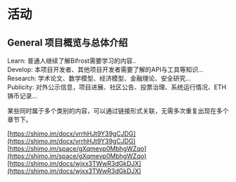# 活动

## General  项目概览与总体介绍

Learn: 普通人继续了解Bifrost需要学习的内容..  
Develop: 本项目开发者、其他项目开发者需要了解的API与工具等知识...  
Research: 学术论文、数学模型、经济模型、金融理论、安全研究...  
Publicity: 对外公示信息，项目进展、社区公告、投票治理、系统运行情况、ETH铸币记录...

某些同时属于多个类别的内容，可以通过链接形式关联，无需多次重复出现在多个章节下。

[https://shimo.im/docx/vrrhHJt9Y39gCJDG](https://shimo.im/docx/vrrhHJt9Y39gCJDG)  
[https://shimo.im/space/gXqmevp0MbhgWZqo](https://shimo.im/space/gXqmevp0MbhgWZqo)  
[https://shimo.im/docs/wjxx3TWwR3dGkDJX](https://shimo.im/docs/wjxx3TWwR3dGkDJX)

